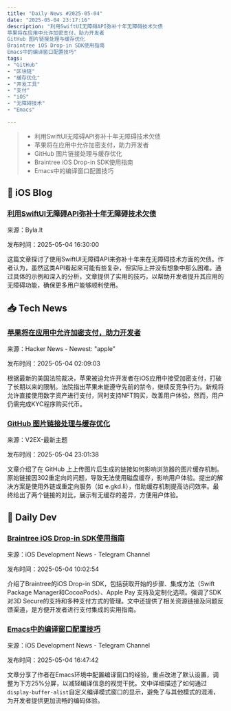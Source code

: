 ```yaml
---
title: "Daily News #2025-05-04"
date: "2025-05-04 23:17:16"
description: "利用SwiftUI无障碍API弥补十年无障碍技术欠债
苹果将在应用中允许加密支付，助力开发者
GitHub 图片链接处理与缓存优化
Braintree iOS Drop-in SDK使用指南
Emacs中的编译窗口配置技巧"
tags: 
- "GitHub"
- "区块链"
- "缓存优化"
- "开发工具"
- "支付"
- "iOS"
- "无障碍技术"
- "Emacs"

---
```


> - 利用SwiftUI无障碍API弥补十年无障碍技术欠债
> - 苹果将在应用中允许加密支付，助力开发者
> - GitHub 图片链接处理与缓存优化
> - Braintree iOS Drop-in SDK使用指南
> - Emacs中的编译窗口配置技巧

## 🍎 iOS Blog

### [利用SwiftUI无障碍API弥补十年无障碍技术欠债](https://byla.lt/posts/ten-years-older-voice-takes-over)

来源：Byla.lt

发布时间：2025-05-04 16:30:00

这篇文章探讨了使用SwiftUI无障碍API来弥补十年来在无障碍技术方面的欠债。作者认为，虽然这类API看起来可能有些复杂，但实际上并没有想象中那么困难。通过具体的示例和深入的分析，文章提供了实用的技巧，以帮助开发者提升其应用的无障碍功能，确保更多用户能够顺利使用。

## 📥 Tech News

### [苹果将在应用中允许加密支付，助力开发者](https://beincrypto.com/court-ruling-boosts-crypto-payment-in-apples-ios-apps/)

来源：Hacker News - Newest: "apple"

发布时间：2025-05-04 02:09:03

根据最新的美国法院裁决，苹果被迫允许开发者在iOS应用中接受加密支付，打破了长期以来的限制。法院指出苹果未能遵守先前的禁令，继续反竞争行为。新规将允许直接使用数字资产进行支付，同时支持NFT购买，改善用户体验，然而，用户仍需完成KYC程序购买代币。

### [GitHub 图片链接处理与缓存优化](https://www.v2ex.com/t/1129655)

来源：V2EX-最新主题

发布时间：2025-05-04 23:01:38

文章介绍了在 GitHub 上上传图片后生成的链接如何影响浏览器的图片缓存机制。原始链接因302重定向的问题，导致无法使用磁盘缓存，影响用户体验。提出的解决方案是使用外链或重定向服务（如 e.gkd.li），借助缓存机制提高访问效率。最终给出了两个链接的对比，展示有无缓存的差异，方便用户体验。

## 💾 Daily Dev

### [Braintree iOS Drop-in SDK使用指南](https://github.com/braintree/braintree-ios-drop-in)

来源：iOS Development News - Telegram Channel

发布时间：2025-05-04 10:02:54

介绍了Braintree的iOS Drop-in SDK，包括获取开始的步骤、集成方法（Swift Package Manager和CocoaPods）、Apple Pay 支持及定制化选项。强调了SDK对3D Secure的支持和多种支付方式的管理。文中还提供了相关资源链接及问题反馈渠道，是方便开发者进行支付集成的实用指南。

### [Emacs中的编译窗口配置技巧](https://christiantietze.de/posts/2025/05/compilation-window-display-in-emacs-via-display-buffer-alist/)

来源：iOS Development News - Telegram Channel

发布时间：2025-05-04 16:47:42

文章分享了作者在Emacs环境中配置编译窗口的经验，重点改进了默认设置，调整为下方25%分屏，以减轻编译信息的视觉干扰。文中详细描述了如何通过`display-buffer-alist`自定义编译模式窗口的显示，避免了与其他模式的混淆，为开发者提供更加流畅的编码体验。
